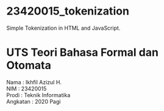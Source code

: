 # 23420015_tokenization
Simple Tokenization in HTML and JavaScript.

# UTS Teori Bahasa Formal dan Otomata

Nama      : Ikhfil Azizul H.</br>
NIM       : 23420015</br>
Prodi     : Teknik Informatika</br>
Angkatan  : 2020 Pagi</br>
